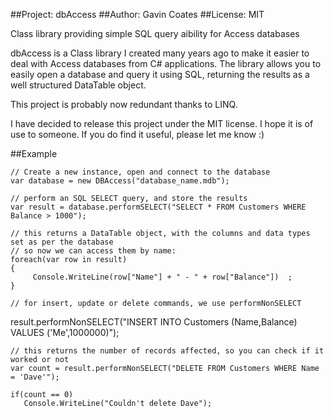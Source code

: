 ##Project: dbAccess
##Author: Gavin Coates
##License: MIT

Class library providing simple SQL query aibility for Access databases

dbAccess is a Class library I created many years ago to make it easier to deal with Access databases from C# applications. The library allows you to easily open a database and query it using SQL, returning the results as a well structured DataTable object.

This project is probably now redundant thanks to LINQ.

I have decided to release this project under the MIT license. I hope it is of use to someone. If you do find it useful, please let me know :)

##Example

    // Create a new instance, open and connect to the database
    var database = new DBAccess("database_name.mdb");

    // perform an SQL SELECT query, and store the results
    var result = database.performSELECT("SELECT * FROM Customers WHERE Balance > 1000");

    // this returns a DataTable object, with the columns and data types set as per the database
    // so now we can access them by name:
    foreach(var row in result)
    {
         Console.WriteLine(row["Name"] + " - " + row["Balance"])  ;
    }

    // for insert, update or delete commands, we use performNonSELECT
   result.performNonSELECT("INSERT INTO Customers (Name,Balance) VALUES ('Me',1000000)");

    // this returns the number of records affected, so you can check if it worked or not
    var count = result.performNonSELECT("DELETE FROM Customers WHERE Name = 'Dave'");

    if(count == 0)
       Console.WriteLine("Couldn't delete Dave");

